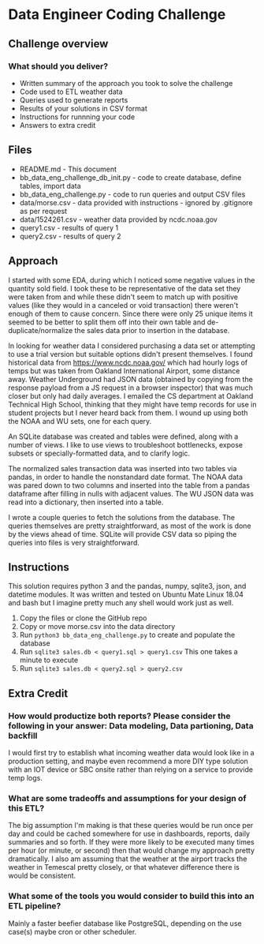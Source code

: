 # Data Engineer Coding Challenge

## Challenge overview

### What should you deliver?

- Written summary of the approach you took to solve the challenge
- Code used to ETL weather data
- Queries used to generate reports
- Results of your solutions in CSV format
- Instructions for runnning your code
- Answers to extra credit

## Files

- README.md - This document
- bb_data_eng_challenge_db_init.py - code to create database, define tables, import data
- bb_data_eng_challenge.py - code to run queries and output CSV files
- data/morse.csv - data provided with instructions - ignored by .gitignore as per request
- data/1524261.csv - weather data provided by ncdc.noaa.gov
- query1.csv - results of query 1
- query2.csv - results of query 2

## Approach

I started with some EDA, during which I noticed some negative values in the quantity sold field. I took these to be representative of the data set they were taken from and while these didn't seem to match up with positive values (like they would in a canceled or void transaction) there weren't enough of them to cause concern. Since there were only 25 unique items it seemed to be better to split them off into their own table and de-duplicate/normalize the sales data prior to insertion in the database.

In looking for weather data I considered purchasing a data set or attempting to use a trial version but suitable options didn't present themselves. I found historical data from https://www.ncdc.noaa.gov/ which had hourly logs of temps but was taken from Oakland International Airport, some distance away. Weather Underground had JSON data (obtained by copying from the response payload from a JS request in a browser inspector) that was much closer but only had daily averages. I emailed the CS department at Oakland Technical High School, thinking that they might have temp records for use in student projects but I never heard back from them. I wound up using both the NOAA and WU sets, one for each query.

An SQLite database was created and tables were defined, along with a number of views. I like to use views to troubleshoot bottlenecks, expose subsets or specially-formatted data, and to clarify logic. 

The normalized sales transaction data was inserted into two tables via pandas, in order to handle the nonstandard date format. The NOAA data was pared down to two columns and inserted into the table from a pandas dataframe after filling in nulls with adjacent values. The WU JSON data was read into a dictionary, then inserted into a table.

I wrote a couple queries to fetch the solutions from the database. The queries themselves are pretty straightforward, as most of the work is done by the views ahead of time. SQLite will provide CSV data so piping the queries into files is very straightforward.

## Instructions

This solution requires python 3 and the pandas, numpy, sqlite3, json, and datetime modules. It was written and tested on Ubuntu Mate Linux 18.04 and bash but I imagine pretty much any shell would work just as well.

1. Copy the files or clone the GitHub repo 
2. Copy or move morse.csv into the data directory
3. Run `python3 bb_data_eng_challenge.py` to create and populate the database
4. Run `sqlite3 sales.db < query1.sql > query1.csv` This one takes a minute to execute
5. Run `sqlite3 sales.db < query2.sql > query2.csv`

## Extra Credit

### How would productize both reports? Please consider the following in your answer: Data modeling, Data partioning, Data backfill

I would first try to establish what incoming weather data would look like in a production setting, and maybe even recommend a more DIY type solution with an IOT device or SBC onsite rather than relying on a service to provide temp logs. 

### What are some tradeoffs and assumptions for your design of this ETL?

The big assumption I'm making is that these queries would be run once per day and could be cached somewhere for use in dashboards, reports, daily summaries and so forth. If they were more likely to be executed many times per hour (or minute, or second) then that would change my approach pretty dramatically. I also am assuming that the weather at the airport tracks the weather in Temescal pretty closely, or that whatever difference there is would be consistent.

### What some of the tools you would consider to build this into an ETL pipeline?

Mainly a faster beefier database like PostgreSQL, depending on the use case(s) maybe cron or other scheduler. 

